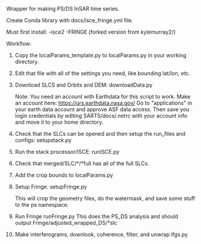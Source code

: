 Wrapper for making PS/DS InSAR time series.

Create Conda library with docs/isce_fringe.yml file.

Must first install:
-isce2
-FRINGE (forked version from kylemurray2/)

Workflow:
1. Copy the localParams_template.py to localParams.py in your working directory.

2. Edit that file with all of the settings you need, like bounding lat/lon, etc.

3. Download SLCS and Orbits and DEM:
    downloadData.py

    Note: You need an account with Earthdata for this script to work. Make an account here:
    https://urs.earthdata.nasa.gov/
    Go to "applications" in your earth data account and approve ASF data access.
    Then save you login credentials by editing SARTS/docs/.netrc with your account info and move it to your home directory.

4. Check that the SLCs can be opened and then setup the run_files and configs:
    setupstack.py

5. Run the stack processor/ISCE:
    runISCE.py

6. Check that merged/SLC/*/*full has all of the full SLCs.  

7. Add the crop bounds to localParams.py

8. Setup Fringe.
    setupFringe.py

    This will crop the geometry files, do the watermask, and save some stuff
    to the ps namespace.  

9. Run Fringe
    runFringe.py
    This does the PS_DS analysis and should output Fringe/adjusted_wrapped_DS/*slc

10. Make interferograms, downlook, coherence, filter, and unwrap
    ifgs.py

